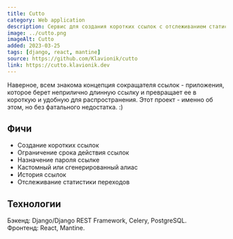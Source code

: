 ```yaml
---
title: Cutto
category: Web application
description: Сервис для создания коротких ссылок с отслеживанием статистики переходов.
image: ../cutto.png
imageAlt: Cutto
added: 2023-03-25
tags: [django, react, mantine]
source: https://github.com/Klavionik/cutto
link: https://cutto.klavionik.dev
---
```


Наверное, всем знакома концепция сокращателя ссылок - приложения, которое берет
неприлично длинную ссылку и превращает ее в короткую и удобную для распространения. Этот
проект - именно об этом, но без фатального недостатка. :)

## Фичи

- Создание коротких ссылок
- Ограничение срока действия ссылок
- Назначение пароля ссылке
- Кастомный или сгенерированный алиас
- История ссылок
- Отслеживание статистики переходов

## Технологии

Бэкенд: Django/Django REST Framework, Celery, PostgreSQL.  
Фронтенд: React, Mantine.
